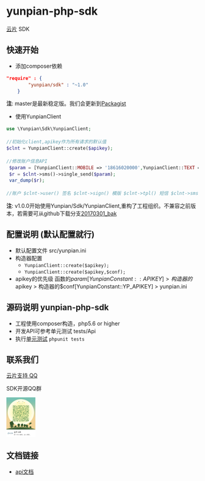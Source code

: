 yunpian-php-sdk
================================
[云片](https://www.yunpian.com/) SDK

## 快速开始

- 添加composer依赖

```json
"require" : {
        "yunpian/sdk" : "~1.0"
    }
```
**注**: master是最新稳定版。我们会更新到[Packagist](https://packagist.org/explore/)

- 使用YunpianClient

```php
use \Yunpian\Sdk\YunpianClient;

//初始化client,apikey作为所有请求的默认值
$clnt = YunpianClient::create($apikey);

//修改账户信息API
 $param = [YunpianClient::MOBILE => '18616020000',YunpianClient::TEXT => '【云片网】您的验证码是1234'];
 $r = $clnt->sms()->single_send($param);
 var_dump($r);

//账户 $clnt->user() 签名 $clnt->sign() 模版 $clnt->tpl() 短信 $clnt->sms() 语音 $clnt->voice() 流量 $clnt->flow()
```
**注**: v1.0.0开始使用Yunpian/Sdk/YunpianClient,重构了工程组织。不兼容之前版本，若需要可从github下载分支[20170301_bak](https://github.com/yunpian/yunpian-php-sdk/tree/20170301_bak)

## 配置说明 (默认配置就行)
- 默认配置文件 src/yunpian.ini
- 构造器配置
    - `YunpianClient::create($apikey);`
    - `YunpianClient::create($apikey,$conf);` 
- apikey的优先级 函数的$param[YunpianConstant::APIKEY] > 构造器的$apikey > 构造器的$conf[YunpianConstant::YP_APIKEY] > yunpian.ini

## 源码说明 yunpian-php-sdk
- 工程使用composer构造，php5.6 or higher
- 开发API可参考单元测试 tests/Api
- 执行[单元测试](https://phpunit.de/manual/5.7/en/installation.html) `phpunit tests`

## 联系我们
[云片支持 QQ](https://static.meiqia.com/dist/standalone.html?eid=30951&groupid=0d20ab23ab4702939552b3f81978012f&metadata={"name":"github"})

SDK开源QQ群

<img src="doc/sdk_qq.jpeg" width="15%" alt="SDK开源QQ群"/>

## 文档链接
- [api文档](https://www.yunpian.com/api2.0/guide.html)

